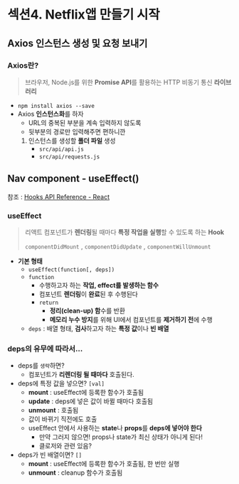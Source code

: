 # 섹션4. Netflix앱 만들기 시작

## Axios 인스턴스 생성 및 요청 보내기

### Axios란?

> 브라우저, Node.js를 위한 **Promise API**를 활용하는 HTTP 비동기 통신 **라이브러리**
>
- `npm install axios --save`
- Axios **인스턴스화**를 하자
    - URL의 중복된 부분을 계속 입력하지 않도록
    - 뒷부분의 경로만 입력해주면 편하니깐
    1. 인스턴스를 생성할 **폴더 파일** 생성
        - `src/api/api.js`
        - `src/api/requests.js`

## Nav component - useEffect()

참조 : [Hooks API Reference - React](https://ko.reactjs.org/docs/hooks-reference.html#useeffect)

### useEffect

> 리액트 컴포넌트가 **렌더링**될 때마다 **특정 작업을 실행**할 수 있도록 하는 **Hook**
>
>
> `componentDidMount` , `componentDidUpdate` , `componentWillUnmount`
>
- **기본 형태**
    - `useEffect(function[, deps])`
    - `function`
        - 수행하고자 하는 **작업, effect를 발생하는 함수**
        - 컴포넌트 **렌더링**이 **완료**된 후 수행된다
        - `return`
            - **정리(clean-up) 함**수를 반환
            - **메모리 누수 방지**를 위해 UI에서 컴포넌트를 **제거하기 전**에 수행
    - `deps` : 배열 형태, **검사**하고자 하는 **특정 값**이나 **빈 배열**

### deps의 유무에 따라서…

- deps를 `생략`하면?
    - 컴포넌트가 **리렌더링 될 때마다** 호출된다.
- deps에 특정 값을 넣으면? `[val]`
    - **mount** :  useEffect에 등록한 함수가 호출됨
    - **update** : deps에 넣은 값이 바뀔 때마다 호출됨
    - **unmount** : 호출됨
    - 값이 바뀌기 직전에도 호출
    - useEffect 안에서 사용하는 **state**나 **props**를 **deps에 넣어야 한다**
        - 만약 그러지 않으면! props나 state가 최신 상태가 아니게 된다!
        - 클로저와 관련 있음?
- deps가 빈 배열이면? `[]`
    - **mount** :  useEffect에 등록한 함수가 호출됨, 한 번만 실행
    - **unmount** : cleanup 함수가 호출됨